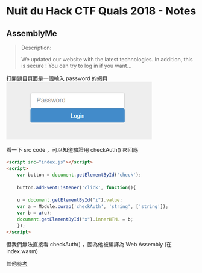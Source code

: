 # Nuit du Hack CTF Quals 2018 - Notes

## AssemblyMe
> Description:
>
> We updated our website with the latest technologies. In addition, this is secure ! You can try to log in if you want...

打開題目頁面是一個輸入 password 的網頁
![image](./img/YMCjDXW.png)

看一下 src code ，可以知道驗證用 checkAuth() 來回應

```html
<script src="index.js"></script>
<script>
	var button = document.getElementById('check');

	button.addEventListener('click', function(){

	u = document.getElementById("i").value;
	var a = Module.cwrap('checkAuth', 'string', ['string']);
	var b = a(u);
	document.getElementById("x").innerHTML = b;
	});
</script>

```

但我們無法直接看 checkAuth() ，因為他被編譯為  Web Assembly (在 index.wasm)

其他[參考](https://ctftime.org/task/5683) 